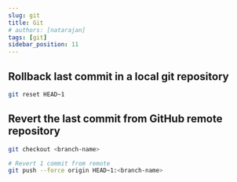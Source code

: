 ```yaml
---
slug: git
title: Git
# authors: [natarajan]
tags: [git]
sidebar_position: 11
---
```


## Rollback last commit in a local git repository

```sh title="Revert the last commit in a local git repository"
git reset HEAD~1
```

## Revert the last commit from GitHub remote repository

```sh title="Revert the last commit from remote repository"
git checkout <branch-name>

# Revert 1 commit from remote
git push --force origin HEAD~1:<branch-name>

```


